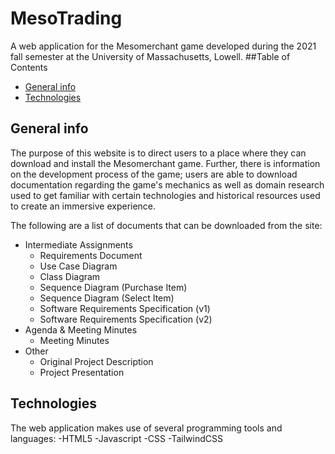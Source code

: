 # MesoTrading
A web application for the Mesomerchant game developed during the 2021 fall semester at
the University of Massachusetts, Lowell.
##Table of Contents

* [General info](#general-info)
* [Technologies](#technologies)

## General info
The purpose of this website is to direct users to a place where they can download and install
the Mesomerchant game. Further, there is information on the development process of the game; users
are able to download documentation regarding the game's mechanics as well as domain research
used to get familiar with certain technologies and historical resources used to create an immersive
experience.

The following are a list of documents that can be downloaded from the site:
- Intermediate Assignments
    - Requirements Document
    - Use Case Diagram
    - Class Diagram
    - Sequence Diagram (Purchase Item)
    - Sequence Diagram (Select Item)
    - Software Requirements Specification (v1)
    - Software Requirements Specification (v2)
- Agenda & Meeting Minutes
    - Meeting Minutes
- Other
    - Original Project Description
    - Project Presentation

## Technologies
The web application makes use of several programming tools and languages:
-HTML5
-Javascript
-CSS
-TailwindCSS
